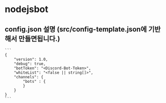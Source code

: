 # nodejsbot

## config.json 설명 (src/config-template.json에 기반해서 만들면됩니다.)

    ```
    {
        "version": 1.0,
        "debug": true,
        "botToken": "<Discord-Bot-Token>",
        "whiteList": "<false || string[]>",
        "channels": {
            "bots" : {
            }
        }
    }
    ```
